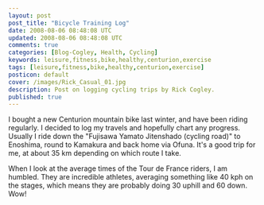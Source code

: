 ```yaml
---           
layout: post
post_title: "Bicycle Training Log"
date: 2008-08-06 08:48:08 UTC
updated: 2008-08-06 08:48:08 UTC
comments: true
categories: [Blog-Cogley, Health, Cycling]
keywords: leisure,fitness,bike,healthy,centurion,exercise
tags: [leisure,fitness,bike,healthy,centurion,exercise]
posticon: default
cover: /images/Rick_Casual_01.jpg
description: Post on logging cycling trips by Rick Cogley. 
published: true
---
```

 
I bought a new Centurion mountain bike last winter, and have been riding regularly. I decided to log my travels and hopefully chart any progress. Usually I ride down the "Fujisawa Yamato Jitenshado (cycling road)" to Enoshima, round to Kamakura and back home via Ofuna. It's a good trip for me, at about 35 km depending on which route I take. 

When I look at the average times of the Tour de France riders, I am humbled. They are incredible athletes, averaging something like 40 kph on the stages, which means they are probably doing 30 uphill and 60 down. Wow!